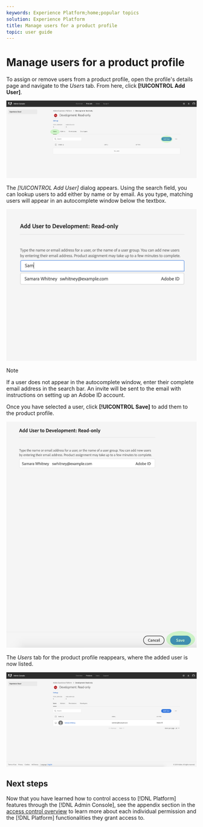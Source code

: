 ```yaml
---
keywords: Experience Platform;home;popular topics
solution: Experience Platform
title: Manage users for a product profile
topic: user guide
---
```


# Manage users for a product profile

To assign or remove users from a product profile, open the profile's details page and navigate to the *Users* tab. From here, click **[!UICONTROL Add User]**.

![add-users-button](../images/add-users-button.png)

The *[!UICONTROL Add User]* dialog appears. Using the search field, you can lookup users to add either by name or by email. As you type, matching users will appear in an autocomplete window below the textbox.

![add-user-autocomplete](../images/add-user-autocomplete.png)

>[!NOTE]
>
>If a user does not appear in the autocomplete window, enter their complete email address in the search bar. An invite will be sent to the email with instructions on setting up an Adobe ID account.

Once you have selected a user, click **[!UICONTROL Save]** to add them to the product profile.

![add-user-save](../images/add-user-save.png)

The *Users* tab for the product profile reappears, where the added user is now listed.

![user-added](../images/user-added.png)

## Next steps

 Now that you have learned how to control access to [!DNL Platform] features through the [!DNL Admin Console], see the appendix section in the [access control overview](../home.md) to learn more about each individual permission and the [!DNL Platform] functionalities they grant access to.